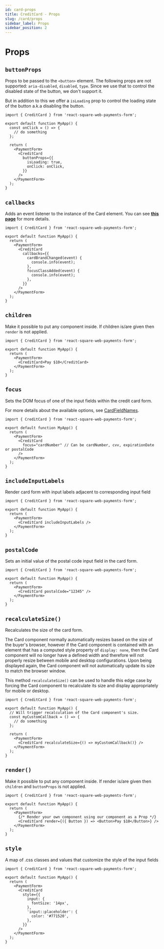 ```yaml
---
id: card-props
title: CreditCard - Props
slug: /card/props
sidebar_label: Props
sidebar_position: 2
---
```


# Props

## `buttonProps`

Props to be passed to the `<button>` element. The following props are not supported: `aria-disabled`, `disabled`, `type`. Since we use that to control the disabled state of the button, we don't support it.

But in addition to this we offer a `isLoading` prop to control the loading state of the button a.k.a disabling the button.

```tsx
import { CreditCard } from 'react-square-web-payments-form';

export default function MyApp() {
  const onClick = () => {
    // do something
  };

  return (
    <PaymentForm>
      <CreditCard
        buttonProps={{
          isLoading: true,
          onClick: onClick,
        }}
      />
    </PaymentForm>
  );
}
```

## `callbacks`

Adds an event listener to the instance of the Card element. You can see [**this page**](/docs/card/callbacks) for more details.

```tsx
import { CreditCard } from 'react-square-web-payments-form';

export default function MyApp() {
  return (
    <PaymentForm>
      <CreditCard
        callbacks={{
          cardBrandChanged(event) {
            console.info(event);
          },
          focusClassAdded(event) {
            console.info(event);
          },
        }}
      />
    </PaymentForm>
  );
}
```

## `children`

Make it possible to put any component inside. If children is/are given then `render` is not applied.

```tsx
import { CreditCard } from 'react-square-web-payments-form';

export default function MyApp() {
  return (
    <PaymentForm>
      <CreditCard>Pay $10</CreditCard>
    </PaymentForm>
  );
}
```

## `focus`

Sets the DOM focus of one of the input fields within the credit card form.

For more details about the available options, see [CardFieldNames](https://developer.squareup.com/reference/sdks/web/payments/enums/CardFieldNames).

```tsx
import { CreditCard } from 'react-square-web-payments-form';

export default function MyApp() {
  return (
    <PaymentForm>
      <CreditCard
        focus="cardNumber" // Can be cardNumber, cvv, expirationDate or postalCode
      />
    </PaymentForm>
  );
}
```

## `includeInputLabels`

Render card form with input labels adjacent to corresponding input field

```tsx
import { CreditCard } from 'react-square-web-payments-form';

export default function MyApp() {
  return (
    <PaymentForm>
      <CreditCard includeInputLabels />
    </PaymentForm>
  );
}
```

## `postalCode`

Sets an initial value of the postal code input field in the card form.

```tsx
import { CreditCard } from 'react-square-web-payments-form';

export default function MyApp() {
  return (
    <PaymentForm>
      <CreditCard postalCode="12345" />
    </PaymentForm>
  );
}
```

## `recalculateSize()`

Recalculates the size of the card form.

The Card component normally automatically resizes based on the size of the buyer's browser, however if the Card component is contained with an element that has a computed style property of `display: none`, then the Card component will no longer have a defined width and therefore will not properly resize between mobile and desktop configurations. Upon being displayed again, the Card component will not automatically update its size to match the browser window.

This method `recalculateSize()` can be used to handle this edge case by forcing the Card component to recalculate its size and display appropriately for mobile or desktop.

```tsx
import { CreditCard } from 'react-square-web-payments-form';

export default function MyApp() {
  // Will trigger recalculation of the Card component's size.
  const myCustomCallback = () => {
    // do something
  };

  return (
    <PaymentForm>
      <CreditCard recalculateSize={() => myCustomCallback()} />
    </PaymentForm>
  );
}
```

## `render()`

Make it possible to put any component inside. If render is/are given then `children` and `buttonProps` is not applied.

```tsx
import { CreditCard } from 'react-square-web-payments-form';

export default function MyApp() {
  return (
    <PaymentForm>
      {/* Render your own component using our component as a Prop */}
      <CreditCard render={({ Button }) => <Button>Pay $10</Button>} />
    </PaymentForm>
  );
}
```

## `style`

A map of .css classes and values that customize the style of the input fields

```tsx
import { CreditCard } from 'react-square-web-payments-form';

export default function MyApp() {
  return (
    <PaymentForm>
      <CreditCard
        style={{
          input: {
            fontSize: '14px',
          },
          'input::placeholder': {
            color: '#771520',
          },
        }}
      />
    </PaymentForm>
  );
}
```
